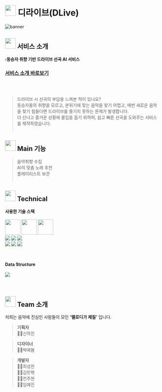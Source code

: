 # <img src = "https://www.notion.so/image/https%3A%2F%2Fs3-us-west-2.amazonaws.com%2Fsecure.notion-static.com%2F2d84f74b-2400-462d-ab8b-c89d880bbd12%2Fdlive_logo.png?table=block&id=b99ddc5a-4536-4328-8c77-32a5239a1cf0&spaceId=4bed42de-71b8-4266-b5a7-e99ce099274c&width=250&userId=d004bf15-60d6-4bbc-8417-a2eca108ac26&cache=v2" width="35" height="35" > 디라이브(DLive)
![banner](https://github.com/Club-PARD/Tell-Me/assets/74640695/8f7bc256-eccd-4118-b6a2-d7a850005a15)

## <img src = "https://github.com/1st-PARD-APP-PART/pixel_n_semicolon/assets/127292731/12061128-e02b-41f8-a1c4-6fd16dd95835" height="35"> 서비스 소개
**:동승자 취향 기반 드라이브 선곡 AI 서비스**<br>
### [서비스 소개 바로보기](https://www.notion.so/Dlive-b99ddc5a453643288c7732a5239a1cf0)  
<br><br>

> 드라이브 시 선곡의 부담을 느껴본 적이 있나요?<br>
> 동승자들의 취향을 모르고, 분위기에 맞는 음악을 찾기 어렵고, 매번 새로운 음악을 찾기 힘들다면 드라이브를 즐기지 못하는 문제가 발생합니다.<br>
> 더 신나고 즐거운 상황에 몰입을 돕기 위하여, 쉽고 빠른 선곡을 도와주는 서비스를 제작하였습니다.<br><br>


## <img src = "https://github.com/1st-PARD-APP-PART/pixel_n_semicolon/assets/127292731/120b212a-7351-407e-b3b5-55cb54791c84" height="35">  Main 기능 
> 음악취향 수집<br>
> AI의 맞춤 노래 추천<br>
> 플레이리스트 보관<br><br>


## <img src = "https://github.com/1st-PARD-APP-PART/pixel_n_semicolon/assets/127292731/12061128-e02b-41f8-a1c4-6fd16dd95835" height="35"> Technical
**사용한 기술 스택**<br><br>
<img src = "https://firebase.google.com/static/images/brand-guidelines/logo-standard.png?hl=ko" height="50">
<img src = "https://upload.wikimedia.org/wikipedia/commons/thumb/4/44/Google-flutter-logo.svg/2560px-Google-flutter-logo.svg.png" height="50">
<img src = "https://simplified.com/siteimages/design/figma-logo-free-design-tool-simplified.png" height="50">
<br>
<img src="https://img.shields.io/badge/Flutter-white?style=for-the-badge&logo=Flutter&logoColor=02569B"/>
<img src="https://img.shields.io/badge/Firebase-white?style=for-the-badge&logo=Firebase&logoColor=FFCA28"/>
<img src="https://img.shields.io/badge/Dart-white?style=for-the-badge&logo=Dart&logoColor=0175C2"/>
<br>
<img src="https://img.shields.io/badge/Figma-white?style=for-the-badge&logo=Figma"/>
<img src="https://img.shields.io/badge/Git-white?style=for-the-badge&logo=Git&logoColor=F05032"/>
<img src="https://img.shields.io/badge/GitHub-white?style=for-the-badge&logo=GitHub&logoColor=181717"/>
<br><br><br>


**Data Structure**<br><br>
<img src = "https://github.com/1st-PARD-APP-PART/pixel_n_semicolon/assets/127292731/ec1f6f3b-ea83-4a18-a6e5-05d940f3568c"><br><br><br>


## <img src = "https://github.com/1st-PARD-APP-PART/pixel_n_semicolon/assets/127292731/120b212a-7351-407e-b3b5-55cb54791c84" height="35"> Team 소개
저희는 음악에 진심인 사람들이 모인 **'멜로디가 체질'** 입니다.<br>

> **기획자**<br>
> 💁‍♀️신하진<br>

> **디자이너**<br>
> 👩‍🎨박예봄<br>

> **개발자**<br>
> 🧑‍💻최성찬<br>
> 🧑‍💻김민혁<br>
> 🧑‍💻천주현<br>
> 👩‍💻임예진<br>
